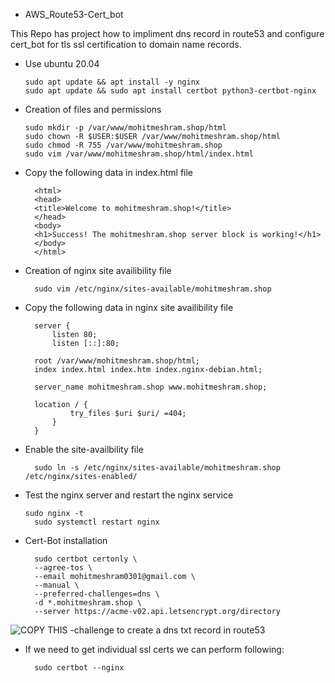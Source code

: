 - AWS_Route53-Cert_bot

This Repo has project how to impliment dns record in route53 and configure cert_bot for tls ssl certification to domain name records.

- Use ubuntu 20.04

      sudo apt update && apt install -y nginx
      sudo apt update && sudo apt install certbot python3-certbot-nginx

- Creation of files and permissions

      sudo mkdir -p /var/www/mohitmeshram.shop/html
      sudo chown -R $USER:$USER /var/www/mohitmeshram.shop/html
      sudo chmod -R 755 /var/www/mohitmeshram.shop
      sudo vim /var/www/mohitmeshram.shop/html/index.html

- Copy the following data in index.html file

        <html>
        <head>
        <title>Welcome to mohitmeshram.shop!</title>
        </head>
        <body>
        <h1>Success! The mohitmeshram.shop server block is working!</h1>
        </body>
        </html>

- Creation of nginx site availibility file

        sudo vim /etc/nginx/sites-available/mohitmeshram.shop

- Copy the following data in nginx site availibility file

        server {
            listen 80;
            listen [::]:80;

        root /var/www/mohitmeshram.shop/html;
        index index.html index.htm index.nginx-debian.html;

        server_name mohitmeshram.shop www.mohitmeshram.shop;

        location / {
                try_files $uri $uri/ =404;
            }
        }

- Enable the site-availbility file

        sudo ln -s /etc/nginx/sites-available/mohitmeshram.shop /etc/nginx/sites-enabled/

- Test the nginx server and restart the nginx service

      sudo nginx -t
        sudo systemctl restart nginx
    
- Cert-Bot installation

        sudo certbot certonly \
        --agree-tos \
        --email mohitmeshram0301@gmail.com \
        --manual \
        --preferred-challenges=dns \
        -d *.mohitmeshram.shop \
        --server https://acme-v02.api.letsencrypt.org/directory

![COPY THIS -challenge to create a dns txt record in route53](https://github.com/user-attachments/assets/3fdcc8f1-ec35-4340-b1a3-b30ecc1f28d2)



- If we need to get individual ssl certs we can perform following:

        sudo certbot --nginx



